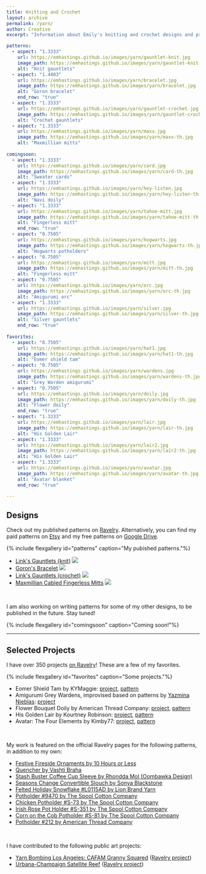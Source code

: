 ```yaml
---
title: Knitting and Crochet
layout: archive
permalink: /yarn/
author: Creative
excerpt: "Information about Emily's knitting and crochet designs and projects."

patterns:
  - aspect: "1.3333"
    url: https://emhastings.github.io/images/yarn/gauntlet-knit.jpg
    image_path: https://emhastings.github.io/images/yarn/gauntlet-knit-th.jpg
    alt: "Knit gauntlets"
  - aspect: "1.4403"
    url: https://emhastings.github.io/images/yarn/bracelet.jpg
    image_path: https://emhastings.github.io/images/yarn/bracelet.jpg
    alt: "Goron bracelet"  
    end_row: "true"
  - aspect: "1.3333"
    url: https://emhastings.github.io/images/yarn/gauntlet-crochet.jpg
    image_path: https://emhastings.github.io/images/yarn/gauntlet-crochet-th.jpg
    alt: "Crochet gauntlets"  
  - aspect: "1.3333"
    url: https://emhastings.github.io/images/yarn/maxx.jpg
    image_path: https://emhastings.github.io/images/yarn/maxx-th.jpg
    alt: "Maxmillian mitts"
    
comingsoon:
  - aspect: "1.3333"
    url: https://emhastings.github.io/images/yarn/card.jpg
    image_path: https://emhastings.github.io/images/yarn/card-th.jpg
    alt: "Sweater cards"
  - aspect: "1.3333"
    url: https://emhastings.github.io/images/yarn/hey-listen.jpg
    image_path: https://emhastings.github.io/images/yarn/hey-listen-th.jpg
    alt: "Navi doily"  
  - aspect: "1.3333"
    url: https://emhastings.github.io/images/yarn/tahoe-mitt.jpg
    image_path: https://emhastings.github.io/images/yarn/tahoe-mitt-th.jpg
    alt: "Fingerless mitt" 
    end_row: "true"    
  - aspect: "0.7505"
    url: https://emhastings.github.io/images/yarn/hogwarts.jpg
    image_path: https://emhastings.github.io/images/yarn/hogwarts-th.jpg
    alt: "Hogwarts potholders" 
  - aspect: "0.7505"
    url: https://emhastings.github.io/images/yarn/mitt.jpg
    image_path: https://emhastings.github.io/images/yarn/mitt-th.jpg
    alt: "Fingerless mitt" 
  - aspect: "0.7505"
    url: https://emhastings.github.io/images/yarn/orc.jpg
    image_path: https://emhastings.github.io/images/yarn/orc-th.jpg
    alt: "Amigurumi orc"    
  - aspect: "1.3333"
    url: https://emhastings.github.io/images/yarn/silver.jpg
    image_path: https://emhastings.github.io/images/yarn/silver-th.jpg
    alt: "Silver gauntlets" 
    end_row: "true"
    
favorites:
  - aspect: "0.7505"
    url: https://emhastings.github.io/images/yarn/hat1.jpg
    image_path: https://emhastings.github.io/images/yarn/hat1-th.jpg
    alt: "Eomer shield tam"
  - aspect: "0.7505"
    url: https://emhastings.github.io/images/yarn/wardens.jpg
    image_path: https://emhastings.github.io/images/yarn/wardens-th.jpg
    alt: "Grey Warden amigurumi"
  - aspect: "0.7505"
    url: https://emhastings.github.io/images/yarn/doily.jpg
    image_path: https://emhastings.github.io/images/yarn/doily-th.jpg
    alt: "Flower doily"    
    end_row: "true"      
  - aspect: "1.3333"
    url: https://emhastings.github.io/images/yarn/lair.jpg
    image_path: https://emhastings.github.io/images/yarn/lair-th.jpg
    alt: "His Golden Lair"  
  - aspect: "1.3333"
    url: https://emhastings.github.io/images/yarn/lair2.jpg
    image_path: https://emhastings.github.io/images/yarn/lair2-th.jpg
    alt: "His Golden Lair"  
  - aspect: "1.3333"
    url: https://emhastings.github.io/images/yarn/avatar.jpg
    image_path: https://emhastings.github.io/images/yarn/avatar-th.jpg
    alt: "Avatar blanket" 
    end_row: "true"   

---
```


## Designs  
Check out my published patterns on [Ravelry](https://www.ravelry.com/designers/emily-hastings). Alternatively, you can find my paid patterns on [Etsy](https://www.etsy.com/shop/realmsoflegend/?section_id=25656617) and my free patterns on [Google Drive](https://drive.google.com/drive/folders/1e600uf8s7Bp28uxG8e9fiLrCFPCAqzMb?usp=sharing).

{% include flexgallery id="patterns" caption="My pubished patterns."%}

* [Link's Gauntlets (knit)](https://www.ravelry.com/patterns/library/links-gauntlets-knitted) <a href="http://www.ravelry.com/badges/redirect?p=links-gauntlets-knitted"><img src="https://api.ravelry.com/badges/projects?p=links-gauntlets-knitted&amp;t=.gif" style="border: none;" /></a>
* [Goron's Bracelet](https://www.ravelry.com/patterns/library/gorons-bracelet) <a href="http://www.ravelry.com/badges/redirect?p=gorons-bracelet"><img src="https://api.ravelry.com/badges/projects?p=gorons-bracelet&amp;t=.gif" style="border: none;" /></a>
* [Link's Gauntlets (crochet)](https://www.ravelry.com/patterns/library/links-gauntlets-crochet) <a href="http://www.ravelry.com/badges/redirect?p=links-gauntlets-crochet"><img src="https://api.ravelry.com/badges/projects?p=links-gauntlets-crochet&amp;t=.gif" style="border: none;" /></a>
* [Maxmillian Cabled Fingerless Mitts](https://www.ravelry.com/patterns/library/maxmillian-cabled-fingerless-mitts) <a href="http://www.ravelry.com/badges/redirect?p=maxmillian-cabled-fingerless-mitts"><img src="https://api.ravelry.com/badges/projects?p=maxmillian-cabled-fingerless-mitts&amp;t=.gif" style="border: none;" /></a>

<br>

I am also working on writing patterns for some of my other designs, to be published in the future. Stay tuned!

{% include flexgallery id="comingsoon" caption="Coming soon!"%}

---

## Selected Projects  
I have over 350 projects [on Ravelry](https://www.ravelry.com/projects/Emily-H)! These are a few of my favorites.

{% include flexgallery id="favorites" caption="Some projects."%}

* Eomer Shield Tam by KYMaggie: [project](https://www.ravelry.com/projects/Emily-H/eomer-shield-tam), [pattern](https://www.ravelry.com/patterns/library/eomer-shield-tam)
* Amigurumi Grey Wardens, improvised based on patterns by [Yazmina Nieblas](https://minasscraft.com/en/): [project](https://www.ravelry.com/projects/Emily-H/wardens)
* Flower Bouquet Doily by American Thread Company: [project](https://www.ravelry.com/projects/Emily-H/flower-bouquet-doily), [pattern](https://www.ravelry.com/patterns/library/flower-bouquet-doily-2)
* His Golden Lair by Kourtney Robinson: [project](https://www.ravelry.com/projects/Emily-H/his-golden-lair), [pattern](https://www.ravelry.com/patterns/library/his-golden-lair)
* Avatar: The Four Elements by Kimby77: [project](https://www.ravelry.com/projects/Emily-H/avatar-the-four-elements), [pattern](https://www.ravelry.com/patterns/library/avatar-the-four-elements)

<br>

My work is featured on the official Ravelry pages for the following patterns, in addition to my own:
* [Festive Fireside Ornaments by 10 Hours or Less](https://www.ravelry.com/patterns/library/festive-fireside)
* [Quencher by Vashti Braha](https://www.ravelry.com/patterns/library/quencher)
* [Stash Buster Coffee Cup Sleeve by Rhondda Mol (Oombawka Design)](https://www.ravelry.com/patterns/library/stash-buster-coffee-cup-sleeve)
* [Seasons Change Convertible Slouch by Sonya Blackstone](https://www.ravelry.com/patterns/library/seasons-change-convertible-slouch)
* [Felted Holiday Snowflake #L0115AD by Lion Brand Yarn](https://www.ravelry.com/patterns/library/felted-holiday-snowflake-l0115ad)
* [Potholder #9470 by The Spool Cotton Company](https://www.ravelry.com/patterns/library/potholder-9470)
* [Chicken Potholder #S-73 by The Spool Cotton Company](https://www.ravelry.com/patterns/library/chicken-potholder-s-73)
* [Irish Rose Pot Holder #S-351 by The Spool Cotton Company](https://www.ravelry.com/patterns/library/irish-rose-pot-holder-s-351)
* [Corn on the Cob Potholder #S-81 by The Spool Cotton Company](https://www.ravelry.com/patterns/library/corn-on-the-cob-potholder-s-81)
* [Potholder #212 by American Thread Company](https://www.ravelry.com/patterns/library/pot-holder-212)

<br>

I have contributed to the following public art projects:
* [Yarn Bombing Los Angeles: CAFAM Granny Squared](http://www.yarnbombinglosangeles.com/cafam-granny-squared.html) ([Ravelry project](https://ravel.me/Emily-H/gsfy))
* [Urbana-Champaign Satellite Reef](https://uiucsatellitecrochetcoralreef.wordpress.com/) ([Ravelry project](https://ravel.me/Emily-H/hpv))
